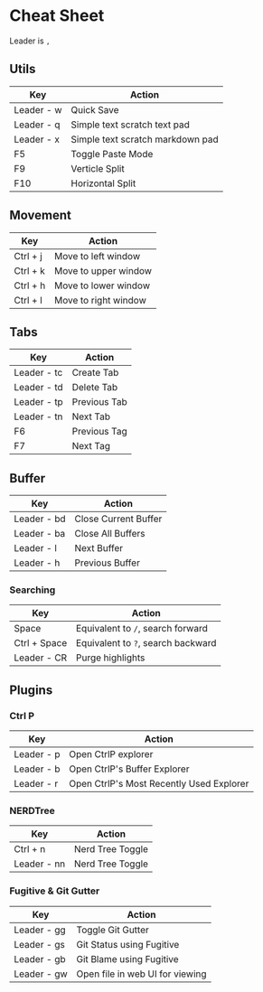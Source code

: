 # Cheat Sheet

Leader is `,`

## Utils
|Key|Action|
|---|---|
| Leader - w | Quick Save |
| Leader - q | Simple text scratch text pad |
| Leader - x | Simple text scratch markdown pad |
| F5 | Toggle Paste Mode |
| F9 | Verticle Split | 
| F10 | Horizontal Split

## Movement
|Key|Action|
|---|---|
| Ctrl + j | Move to left window   |
| Ctrl + k | Move to upper window  |
| Ctrl + h | Move to lower window  |
| Ctrl + l | Move to right window  |

## Tabs

|Key|Action|
|---|---|
| Leader - tc | Create Tab | 
| Leader - td | Delete Tab | 
| Leader - tp | Previous Tab | 
| Leader - tn | Next Tab | 
| F6 | Previous Tag |
| F7 | Next Tag  

## Buffer 

|Key|Action|
|---|---|
| Leader - bd | Close Current Buffer | 
| Leader - ba | Close All Buffers |
| Leader - l | Next Buffer | 
| Leader - h | Previous Buffer |

### Searching

|Key|Action|
|---|---|
| Space | Equivalent to `/`, search forward |
| Ctrl + Space | Equivalent to `?`, search backward |
| Leader - CR | Purge highlights |


## Plugins

### Ctrl P 

| Key | Action | 
| --- | --- |
| Leader - p | Open CtrlP explorer |
| Leader - b | Open CtrlP's Buffer Explorer | 
| Leader - r | Open CtrlP's Most Recently Used Explorer |

### NERDTree

| Key | Action |
| --- | --- | 
| Ctrl + n | Nerd Tree Toggle |
| Leader - nn | Nerd Tree Toggle |

### Fugitive & Git Gutter

| Key | Action |
| --- | --- | 
| Leader - gg | Toggle Git Gutter | 
| Leader - gs | Git Status using Fugitive |
| Leader - gb | Git Blame using Fugitive | 
| Leader - gw | Open file in web UI for viewing |